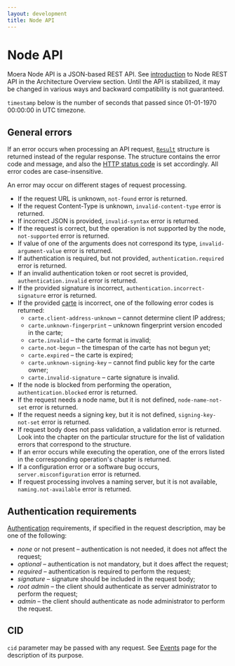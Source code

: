 ```yaml
---
layout: development
title: Node API
---
```


# Node API

Moera Node API is a JSON-based REST API. See [introduction][1] to Node REST API in
the Architecture Overview section. Until the API is stabilized, it may be changed in
various ways and backward compatibility is not guaranteed.

`timestamp` below is the number of seconds that passed since 01-01-1970 00:00:00 in
UTC timezone.

## General errors

If an error occurs when processing an API request,
<code><a href="requests.html#Result">Result</a></code> structure
is returned instead of the regular response. The structure contains the error code
and message, and also the [HTTP status code][2] is set accordingly. All error codes
are case-insensitive.

An error may occur on different stages of request processing.

* If the request URL is unknown, `not-found` error is returned.
* If the request Content-Type is unknown, `invalid-content-type` error is returned.
* If incorrect JSON is provided, `invalid-syntax` error is returned.
* If the request is correct, but the operation is not supported by the node,
  `not-supported` error is returned.
* If value of one of the arguments does not correspond its type,
  `invalid-argument-value` error is returned.
* If authentication is required, but not provided, `authentication.required` error
  is returned.
* If an invalid authentication token or root secret is provided,
  `authentication.invalid` error is returned.
* If the provided signature is incorrect, `authentication.incorrect-signature` error
  is returned.
* If the provided [carte][3] is incorrect, one of the following error codes is
  returned:
  * `carte.client-address-unknown` &ndash; cannot determine client IP address;
  * `carte.unknown-fingerprint` &ndash; unknown fingerprint version encoded in the carte;
  * `carte.invalid` &ndash; the carte format is invalid;
  * `carte.not-begun` &ndash; the timespan of the carte has not begun yet;
  * `carte.expired` &ndash; the carte is expired;
  * `carte.unknown-signing-key` &ndash; cannot find public key for the carte owner;
  * `carte.invalid-signature` &ndash; carte signature is invalid.
* If the node is blocked from performing the operation, `authentication.blocked`
  error is returned.
* If the request needs a node name, but it is not defined, `node-name-not-set` error
  is returned.
* If the request needs a signing key, but it is not defined, `signing-key-not-set`
  error is returned.
* If request body does not pass validation, a validation error is returned. Look 
  into the chapter on the particular structure for the list of validation errors
  that correspond to the structure.
* If an error occurs while executing the operation, one of the errors listed in
  the corresponding operation's chapter is returned.
* If a configuration error or a software bug occurs, `server.misconfiguration` error
  is returned.
* If request processing involves a naming server, but it is not available,
  `naming.not-available` error is returned.

## Authentication requirements

[Authentication][4] requirements, if specified in the request description, may be one
of the following:
* _none_ or not present &ndash; authentication is not needed, it does not affect
  the request;
* _optional_ &ndash; authentication is not mandatory, but it does affect the request;
* _required_ &ndash; authentication is required to perform the request;
* _signature_ &ndash; signature should be included in the request body;
* _root admin_ &ndash; the client should authenticate as server administrator
  to perform the request;
* _admin_ &ndash; the client should authenticate as node administrator to perform
  the request.

## CID

`cid` parameter may be passed with any request. See [Events][5] page for
the description of its purpose.

[1]: /overview/node.html
[2]: requests.html#http-status-codes
[3]: authentication.html#carte
[4]: authentication.html
[5]: events.html

